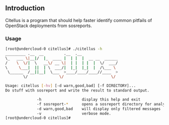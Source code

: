 ## Introduction

Citellus is a program that should help faster identify common pitfails of OpenStack deployments from sosreports.

### Usage

```bash
[root@undercloud-0 citellus]# ./citellus -h
_________ .__  __         .__  .__                
\_   ___ \|__|/  |_  ____ |  | |  |  __ __  ______
/    \  \/|  \   __\/ __ \|  | |  | |  |  \/  ___/
\     \___|  ||  | \  ___/|  |_|  |_|  |  /\___ \ 
 \______  /__||__|  \___  >____/____/____//____  >
        \/              \/                     \/ 

Usage: citellus [-hv] [-d warn,good,bad] [-f DIRECTORY]...
Do stuff with sosreport and write the result to standard output.

              -h                  display this help and exit
              -f sosreport-*      opens a sosreport directory for analysis
              -d warn,good,bad    will display only filtered messages
              -v                  verbose mode.
[root@undercloud-0 citellus]# 
```

